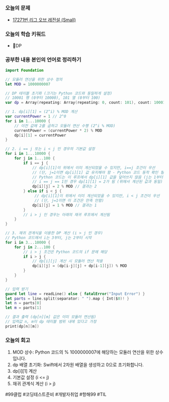 ### 오늘의 문제
- [17271번 리그 오브 레전설 (Small)](https://www.acmicpc.net/problem/17271)
### 오늘의 학습 키워드
- DP
### 공부한 내용 본인의 언어로 정리하기
```swift
import Foundation

// 모듈러 연산을 위한 상수 정의
let MOD = 1000000007

// DP 테이블 초기화 (크기는 Python 코드와 동일하게 설정)
// 10001 행 (0부터 10000), 101 열 (0부터 100)
var dp = Array(repeating: Array(repeating: 0, count: 101), count: 10001)

// 1. dp[i][1] = (2^i) % MOD 계산
var currentPower = 1 // 2^0
for i in 1...10000 {
    // 이전 값에 2를 곱하고 모듈러 연산 수행 (2^i % MOD)
    currentPower = (currentPower * 2) % MOD
    dp[i][1] = currentPower
}

// 2. i == j 또는 i < j 인 경우의 기본값 설정
for i in 1...10000 {
    for j in 1...100 {
        if i == j {
            // dp[i][1]이 위에서 이미 계산되었을 수 있지만, i==j 조건이 우선
            // (단, j=1이면 dp[i][1] 값 유지해야 함 - Python 코드 동작 확인 필요)
            // Python 코드는 이 루프에서 dp[i][1] 값을 덮어쓰지 않음 (j는 1부터 시작)
            // i == j == 1인 경우 dp[1][1] = 2가 됨 (위에서 계산된 값과 동일)
            dp[i][j] = 2 % MOD // 결과는 2
        } else if i < j {
             // dp[i][1]이 위에서 이미 계산되었을 수 있지만, i < j 조건이 우선
             // (단, j=1이면 이 조건은 만족 안함)
            dp[i][j] = 1 % MOD // 결과는 1
        }
        // i > j 인 경우는 아래의 재귀 루프에서 계산됨
    }
}

// 3. 재귀 관계식을 이용한 DP 계산 (i > j 인 경우)
// Python 코드에서 i는 3부터, j는 2부터 시작
for i in 3...10000 {
    for j in 2...100 {
        // i > j 조건은 Python 코드의 if 문에 해당
        if i > j {
            // dp[i][j] 계산 시 모듈러 연산 적용
            dp[i][j] = (dp[i-j][j] + dp[i-1][j]) % MOD
        }
    }
}

// 입력 받기
guard let line = readLine() else { fatalError("Input Error") }
let parts = line.split(separator: " ").map { Int($0)! }
let n = parts[0]
let m = parts[1]

// 결과 출력 (dp[n][m] 값은 이미 모듈러 연산됨)
// 입력값 n, m이 dp 테이블 범위 내에 있다고 가정
print(dp[n][m])
```
### 오늘의 회고
1. MOD 상수: Python 코드의 % 1000000007에 해당하는 모듈러 연산을 위한 상수입니다.
2. dp 배열 초기화: Swift에서 2차원 배열을 생성하고 0으로 초기화합니다.
3. dp[i][1] 계산
4. 기본값 설정 (i <= j)
5. 재귀 관계식 계산 (i > j)

#99클럽 #코딩테스트준비 #개발자취업 #항해99 #TIL